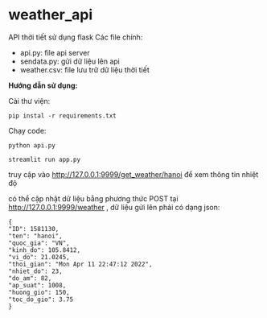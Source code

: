 # weather_api
API thời tiết sử dụng flask
Các file chính:
- api.py: file api server
- sendata.py: gửi dữ liệu lên api
- weather.csv: file lưu trữ dữ liệu thời tiết
 
 **Hướng dẫn sử dụng:**
 
Cài thư viện:

```pip instal -r requirements.txt```

Chạy code:

``` python api.py ```

``` streamlit run app.py ```

truy cập vào <http://127.0.0.1:9999/get_weather/hanoi> để xem thông tin nhiệt độ

có thể cập nhật dữ liệu bằng phương thức POST tại <http://127.0.0.1:9999/weather> , dữ liệu gửi lên phải có dạng json:

    {
    "ID": 1581130,
    "ten": "hanoi",
    "quoc_gia": "VN",
    "kinh_do": 105.8412,
    "vi_do": 21.0245,
    "thoi_gian": "Mon Apr 11 22:47:12 2022",
    "nhiet_do": 23,
    "do_am": 82,
    "ap_suat": 1008,
    "huong_gio": 150,
    "toc_do_gio": 3.75
    }



